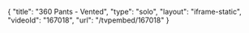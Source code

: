 {
    "title": "360 Pants - Vented",
    "type": "solo",
    "layout": "iframe-static",
    "videoId": "167018",
    "url": "\/tvpembed\/167018"
}